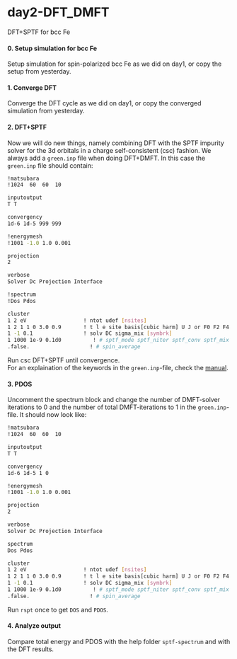 # day2-DFT_DMFT
DFT+SPTF for bcc Fe

#### 0. Setup simulation for bcc Fe
Setup simulation for spin-polarized bcc Fe as we did on day1, or copy the setup from yesterday.

#### 1. Converge DFT 
Converge the DFT cycle as we did on day1, or copy the converged simulation from yesterday.

#### 2. DFT+SPTF
Now we will do new things, namely combining DFT with the SPTF impurity solver for the 3d orbitals in a charge self-consistent (csc) fashion. 
We always add a `green.inp` file when doing DFT+DMFT.
In this case the `green.inp` file should contain:
```bash
!matsubara
!1024  60  60  10

inputoutput
T T

convergency
1d-6 1d-5 999 999

!energymesh
!1001 -1.0 1.0 0.001

projection
2

verbose
Solver Dc Projection Interface

!spectrum
!Dos Pdos

cluster
1 2 eV                  ! ntot udef [nsites]
1 2 1 1 0 3.0 0.9       ! t l e site basis[cubic harm] U J or F0 F2 F4 (F6)
1 -1 0.1                ! solv DC sigma_mix [symbrk]
1 1000 1e-9 0.1d0          ! # sptf_mode sptf_niter sptf_conv sptf_mix
.false.                   ! # spin_average
```
Run csc DFT+SPTF until convergence.  
For an explaination of the keywords in the `green.inp`-file, check the [manual](documentation/manual/).

#### 3. PDOS
Uncomment the spectrum block and change the number of DMFT-solver iterations to 0 and the number of total DMFT-iterations to 1 in the `green.inp`-file. It should now look like:
```bash
!matsubara
!1024  60  60  10

inputoutput
T T

convergency
1d-6 1d-5 1 0

!energymesh
!1001 -1.0 1.0 0.001

projection
2

verbose
Solver Dc Projection Interface

spectrum
Dos Pdos

cluster
1 2 eV                  ! ntot udef [nsites]
1 2 1 1 0 3.0 0.9       ! t l e site basis[cubic harm] U J or F0 F2 F4 (F6)
1 -1 0.1                ! solv DC sigma_mix [symbrk]
1 1000 1e-9 0.1d0          ! # sptf_mode sptf_niter sptf_conv sptf_mix
.false.                   ! # spin_average
```
Run `rspt` once to get `DOS` and `PDOS`.

#### 4. Analyze output
Compare total energy and PDOS with the help folder `sptf-spectrum` and with the DFT results.
